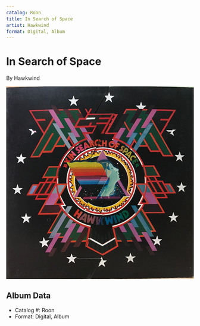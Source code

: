 ```yaml
---
catalog: Roon
title: In Search of Space
artist: Hawkwind
format: Digital, Album
---
```


# In Search of Space

By Hawkwind

![](../../assets/albumcovers/Hawkwind-In_Search_of_Space.png)

## Album Data

- Catalog #: Roon
- Format: Digital, Album


